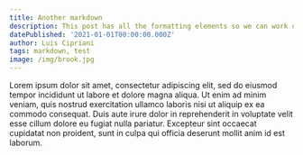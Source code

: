 ```yaml
---
title: Another markdown
description: This post has all the formatting elements so we can work on markdown styles.
datePublished: '2021-01-01T00:00:00.000Z'
author: Luis Cipriani
tags: markdown, test
image: /img/brook.jpg
---
```


Lorem ipsum dolor sit amet, consectetur adipiscing elit, sed do eiusmod tempor incididunt ut labore et dolore magna aliqua. Ut enim ad minim veniam, quis nostrud exercitation ullamco laboris nisi ut aliquip ex ea commodo consequat. Duis aute irure dolor in reprehenderit in voluptate velit esse cillum dolore eu fugiat nulla pariatur. Excepteur sint occaecat cupidatat non proident, sunt in culpa qui officia deserunt mollit anim id est laborum.
